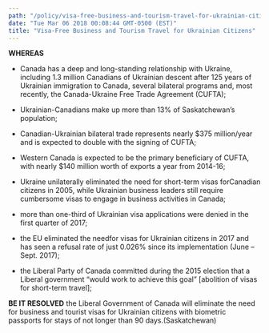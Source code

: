 ```yaml
---
path: "/policy/visa-free-business-and-tourism-travel-for-ukrainian-citizens"
date: "Tue Mar 06 2018 00:08:44 GMT-0500 (EST)"
title: "Visa-Free Business and Tourism Travel for Ukrainian Citizens"
---
```

      

 **WHEREAS** 
  

* Canada has a deep and long-standing relationship with Ukraine, including 1.3 million Canadians of Ukrainian descent after 125 years of Ukrainian immigration to Canada, several bilateral programs and, most recently, the Canada-Ukraine Free Trade Agreement (CUFTA);

* Ukrainian-Canadians make up more than 13% of Saskatchewan’s population;

* Canadian-Ukrainian bilateral trade represents nearly $375 million/year and is expected to double with the signing of CUFTA; 

* Western Canada is expected to be the primary beneficiary of CUFTA, with nearly $140 million worth of exports a year from 2014-16; 

* Ukraine unilaterally eliminated the need for short-term visas forCanadian citizens in 2005, while Ukrainian business leaders still require cumbersome visas to engage in business activities in Canada;

* more than one-third of Ukrainian visa applications were denied in the first quarter of 2017; 

* the EU eliminated the needfor visas for Ukrainian citizens in 2017 and has seen a refusal rate of just 0.026% since its implementation (June –Sept. 2017);

* the Liberal Party of Canada committed during the 2015 election that a Liberal government “would work to achieve this goal” [abolition of visas for short-term travel];

**BE IT RESOLVED** the Liberal Government of Canada will eliminate the need for business and tourist visas for Ukrainian citizens with biometric passports for stays of not longer than 90 days.(Saskatchewan)
